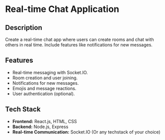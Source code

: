 # Real-time Chat Application

## Description
Create a real-time chat app where users can create rooms and chat with others in real time. Include features like notifications for new messages.

## Features
- Real-time messaging with Socket.IO.
- Room creation and user joining.
- Notifications for new messages.
- Emojis and message reactions.
- User authentication (optional).

## Tech Stack
- **Frontend:** React.js, HTML, CSS
- **Backend:** Node.js, Express
- **Real-time Communication:** Socket.IO
(Or any techstack of your choice)
